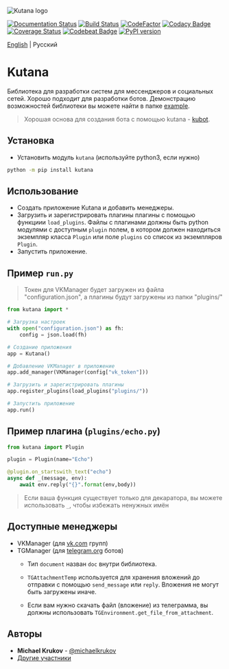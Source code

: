 ![Kutana logo](docs/_static/kutana-logo-512.png)

[![Documentation Status](https://readthedocs.org/projects/kutana/badge/?version=latest)](https://kutana.readthedocs.io/en/latest/?badge=latest)
[![Build Status](https://travis-ci.com/ekonda/kutana.svg?branch=master)](https://travis-ci.com/ekonda/kutana)
[![CodeFactor](https://www.codefactor.io/repository/github/ekonda/kutana/badge)](https://www.codefactor.io/repository/github/ekonda/kutana)
[![Codacy Badge](https://api.codacy.com/project/badge/Grade/3119bfb791604b9db38e8e7a13e1d415)](https://www.codacy.com/app/michaelkrukov/kutana?utm_source=github.com&amp;utm_medium=referral&amp;utm_content=ekonda/kutana&amp;utm_campaign=Badge_Grade)
[![Coverage Status](https://coveralls.io/repos/github/ekonda/kutana/badge.svg?branch=master)](https://coveralls.io/github/ekonda/kutana?branch=master)
[![Codebeat Badge](https://codebeat.co/badges/fd698be3-d0f9-4e3c-b235-1c3a3cdb98a9)](https://codebeat.co/projects/github-com-ekonda-kutana-master)
[![PyPI version](https://badge.fury.io/py/kutana.svg)](https://badge.fury.io/py/kutana)

[English](README.md) | Русский

# Kutana

Библиотека для разработки систем для мессенджеров и социальных сетей. Хорошо
подходит для разработки ботов. Демонстрацию возможностей библиотеки вы
можете найти в папке [example](https://github.com/ekonda/kutana/tree/master/example).

> Хорошая основа для создания бота с помощью kutana -
> [kubot](https://github.com/ekonda/kubot).

## Установка

- Установить модуль `kutana` (используйте python3, если нужно)

```bash
python -m pip install kutana
```

## Использование

- Создать приложение Kutana и добавить менеджеры.
- Загрузить и зарегистрировать плагины плагины с помощью функциии
    `load_plugins`. Файлы c плагинами должны быть python модулями
    с доступным `plugin` полем, в котором должен находиться экземпляр
    класса `Plugin` или поле `plugins` со список из экземпляров `Plugin`.
- Запустить приложение.

## Пример `run.py`

> Токен для VKManager будет загружен из файла "configuration.json",
> а плагины будут загружены из папки "plugins/"

```py
from kutana import *

# Загрузка настроек
with open("configuration.json") as fh:
    config = json.load(fh)

# Создание приложения
app = Kutana()

# Добавление VKManager в приложение
app.add_manager(VKManager(config["vk_token"]))

# Загрузить и зарегистрировать плагины
app.register_plugins(load_plugins("plugins/"))

# Запустить приложение
app.run()
```

## Пример плагина (`plugins/echo.py`)

```py
from kutana import Plugin

plugin = Plugin(name="Echo")

@plugin.on_startswith_text("echo")
async def _(message, env):
    await env.reply("{}".format(env,body))
```

> Если ваша функция существует только для декаратора, вы можете
> использовать `_`, чтобы избежать ненужных имён

## Доступные менеджеры

- VKManager (для [vk.com](https://vk.com) групп)
- TGManager (для [telegram.org](https://telegram.org) ботов)
  - Тип `document` назван `doc` внутри библиотека.

  - `TGAttachmentTemp` используется для хранения вложений до отправки с
    помощью `send_message` или `reply`. Вложения не могут быть загружены иначе.

  - Если вам нужно скачать файл (вложение) из телеграмма, вы должны
    использовать `TGEnvironment.get_file_from_attachment`.

## Авторы

- **Michael Krukov** - [@michaelkrukov](https://github.com/michaelkrukov)
- [Другие участники](CONTRIBUTORS.md)
